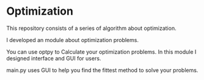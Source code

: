 # Optimization
This repository consists of a series of algorithm about optimization.

I developed an module about optimization problems.

You can use optpy to Calculate your optimization problems. In this module I designed interface and GUI for users.

main.py uses GUI to help you find the fittest method to solve your problems.

